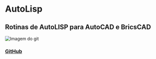 # AutoLisp
## Rotinas de AutoLISP para AutoCAD e BricsCAD

![Imagem do git](https://studiocad3d.com/wp-content/uploads/2018/07/autocad-architecture-icon-128px-hd.png?width=200)

### [GitHub](https://www.github.com)
